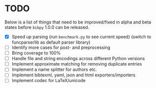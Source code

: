 # TODO

Below is a list of things that need to be improved/fixed in alpha and beta
states before `bibpy` 1.0.0 can be released.

- [x] Speed up parsing (run `benchmark.py` to see current speed) (switch to
      funcparserlib as default parser library)
- [ ] Identify more cases for post- and preprocessing
- [ ] Bring coverage to 100%
- [ ] Handle file and string encodings across different Python versions
- [ ] Implement approximate matching for removing duplicate entries
- [ ] Implement a name splitter for authors etc.
- [ ] Implement bibtexml, yaml, json and html exporters/importers
- [ ] Implement codec for LaTeX/unicode
